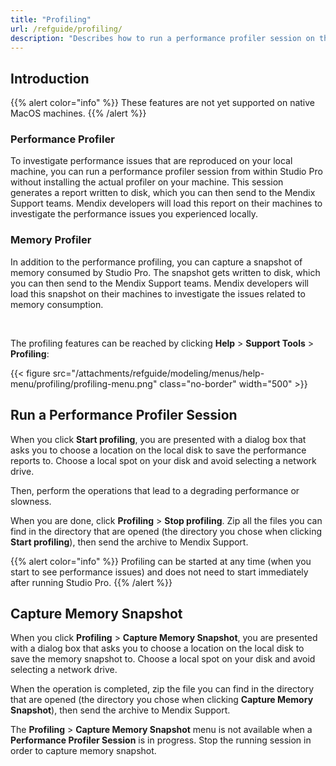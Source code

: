 ```yaml
---
title: "Profiling"
url: /refguide/profiling/
description: "Describes how to run a performance profiler session on the local machine from within Studio-Pro."
---
```


## Introduction

{{% alert color="info" %}}
These features are not yet supported on native MacOS machines.
{{% /alert %}}

### Performance Profiler

To investigate performance issues that are reproduced on your local machine, you can run a performance profiler session from within Studio Pro without installing the actual profiler on your machine. This session generates a report written to disk, which you can then send to the Mendix Support teams. Mendix developers will load this report on their machines to investigate the performance issues you experienced locally. 

### Memory Profiler

In addition to the performance profiling, you can capture a snapshot of memory consumed by Studio Pro. The snapshot gets written to disk, which you can then send to the Mendix Support teams. Mendix developers will load this snapshot on their machines to investigate the issues related to memory consumption.

<br/>

The profiling features can be reached by clicking **Help** > **Support Tools** > **Profiling**:

{{< figure src="/attachments/refguide/modeling/menus/help-menu/profiling/profiling-menu.png" class="no-border" width="500" >}}

## Run a Performance Profiler Session

When you click **Start profiling**, you are presented with a dialog box that asks you to choose a location on the local disk to save the performance reports to. Choose a local spot on your disk and avoid selecting a network drive.

Then, perform the operations that lead to a degrading performance or slowness. 

When you are done, click **Profiling** > **Stop profiling**. Zip all the files you can find in the directory that are opened (the directory you chose when clicking **Start profiling**), then send the archive to Mendix Support.

{{% alert color="info" %}}
Profiling can be started at any time (when you start to see performance issues) and does not need to start immediately after running Studio Pro.
{{% /alert %}}

## Capture Memory Snapshot

When you click **Profiling** > **Capture Memory Snapshot**, you are presented with a dialog box that asks you to choose a location on the local disk to save the memory snapshot to. Choose a local spot on your disk and avoid selecting a network drive.

When the operation is completed, zip the file you can find in the directory that are opened (the directory you chose when clicking **Capture Memory Snapshot**), then send the archive to Mendix Support.

The **Profiling** > **Capture Memory Snapshot** menu is not available when a **Performance Profiler Session** is in progress. Stop the running session in order to capture memory snapshot.
